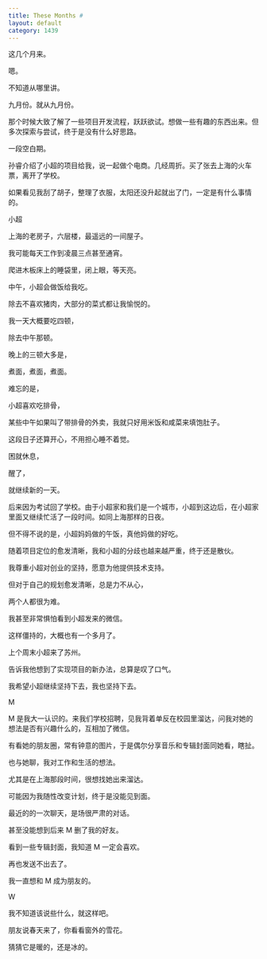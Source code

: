 ```yaml
---
title: These Months #
layout: default
category: 1439
---
```


这几个月来。

嗯。

不知道从哪里讲。

九月份。就从九月份。

那个时候大致了解了一些项目开发流程，跃跃欲试。想做一些有趣的东西出来。但多次探索与尝试，终于是没有什么好思路。

一段空白期。

孙睿介绍了小超的项目给我，说一起做个电商。几经周折。买了张去上海的火车票，离开了学校。

如果看见我刮了胡子，整理了衣服，太阳还没升起就出了门，一定是有什么事情的。

小超

上海的老房子，六层楼，最遥远的一间屋子。

我可能每天工作到凌晨三点甚至通宵。

爬进木板床上的睡袋里，闭上眼，等天亮。

中午，小超会做饭给我吃。

除去不喜欢猪肉，大部分的菜式都让我愉悦的。

我一天大概要吃四顿，

除去中午那顿。

晚上的三顿大多是，

煮面，煮面，煮面。

难忘的是，

小超喜欢吃排骨，

某些中午如果叫了带排骨的外卖，我就只好用米饭和咸菜来填饱肚子。

这段日子还算开心，不用担心睡不着觉。

困就休息，

醒了，

就继续新的一天。

后来因为考试回了学校。由于小超家和我们是一个城市，小超到这边后，在小超家里面又继续忙活了一段时间。如同上海那样的日夜。

但不得不说的是，小超妈妈做的午饭，真他妈做的好吃。

随着项目定位的愈发清晰，我和小超的分歧也越来越严重，终于还是散伙。

我尊重小超对创业的坚持，愿意为他提供技术支持。

但对于自己的规划愈发清晰，总是力不从心，

两个人都很为难。

我甚至非常惧怕看到小超发来的微信。

这样僵持的，大概也有一个多月了。

上个周末小超来了苏州。

告诉我他想到了实现项目的新办法，总算是叹了口气。

我希望小超继续坚持下去，我也坚持下去。

M

M 是我大一认识的。来我们学校招聘，见我背着单反在校园里溜达，问我对她的想法是否有兴趣什么的，互相加了微信。

有看她的朋友圈，常有钟意的图片，于是偶尔分享音乐和专辑封面同她看，瞎扯。

也与她聊，我对工作和生活的想法。

尤其是在上海那段时间，很想找她出来溜达。

可能因为我随性改变计划，终于是没能见到面。

最近的的一次聊天，是场很严肃的对话。

甚至没能想到后来 M 删了我的好友。

看到一些专辑封面，我知道 M 一定会喜欢。 

再也发送不出去了。

我一直想和 M 成为朋友的。

W

我不知道该说些什么，就这样吧。

朋友说春天来了，你看看窗外的雪花。

猜猜它是暖的，还是冰的。
